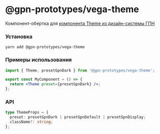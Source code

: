 # @gpn-prototypes/vega-theme

Компонент-обертка для [компонента Theme из дизайн-системы ГПН](https://gpn-prototypes.github.io/ui-kit/?path=/docsx/ui-kit-theme--documentation)

### Установка

    yarn add @gpn-prototypes/vega-theme

### Примеры использования

```jsx
import { Theme, presetGpnDark } from '@gpn-prototypes/vega-theme';

export const MyComponent = () => {
  return <Theme preset={presetGpnDark} />;
};
```

### API

```ts
type ThemeProps = {
  preset: presetGpnDark | presetGpnDefault | presetGpnDisplay;
  className?: string;
};
```

